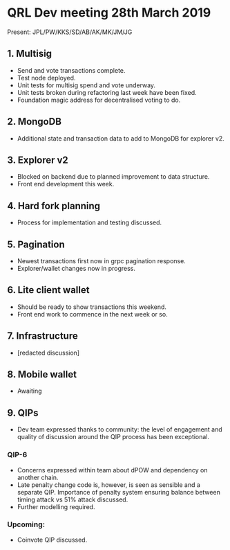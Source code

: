 # QRL Dev meeting 28th March 2019

Present: JPL/PW/KKS/SD/AB/AK/MK/JM/JG

## 1. Multisig
- Send and vote transactions complete.
- Test node deployed.
- Unit tests for multisig spend and vote underway.
- Unit tests broken during refactoring last week have been fixed.
- Foundation magic address for decentralised voting to do.

## 2. MongoDB
- Additional state and transaction data to add to MongoDB for explorer v2.

## 3. Explorer v2
- Blocked on backend due to planned improvement to data structure.
- Front end development this week.

## 4. Hard fork planning
- Process for implementation and testing discussed.

## 5. Pagination
- Newest transactions first now in grpc pagination response.
- Explorer/wallet changes now in progress.

## 6. Lite client wallet
- Should be ready to show transactions this weekend.
- Front end work to commence in the next week or so.

## 7. Infrastructure
- [redacted discussion]

## 8. Mobile wallet
- Awaiting 

## 9. QIPs
- Dev team expressed thanks to community: the level of engagement and quality of discussion around the QIP process has been exceptional.
### QIP-6
- Concerns expressed within team about dPOW and dependency on another chain.
- Late penalty change code is, however, is seen as sensible and a separate QIP.  Importance of penalty system ensuring balance between timing attack vs 51% attack discussed.
- Further modelling required.
### Upcoming:
- Coinvote QIP discussed.
